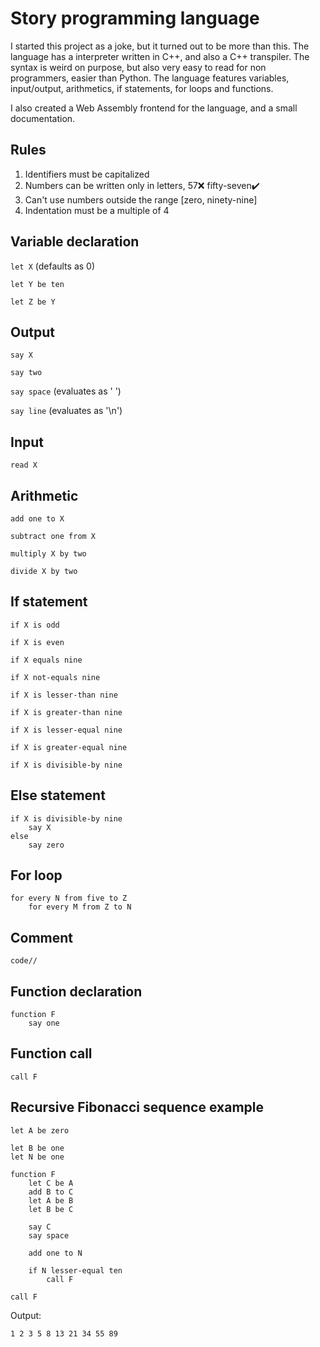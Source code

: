 # Story programming language
I started this project as a joke, but it turned out to be more than this.
The language has a interpreter written in C++, and also a C++ transpiler.
The syntax is weird on purpose, but also very easy to read for non programmers, easier than Python.
The language features variables, input/output, arithmetics, if statements, for loops and functions.

I also created a Web Assembly frontend for the language, and a small documentation.


## Rules

1. Identifiers must be capitalized
2. Numbers can be written only in letters, 57❌ fifty-seven✔️
3. Can't use numbers outside the range [zero, ninety-nine]
4. Indentation must be a multiple of 4

## Variable declaration

`let X` (defaults as 0)

`let Y be ten`

`let Z be Y`

## Output

`say X`

`say two`

`say space` (evaluates as '&nbsp;')

`say line` (evaluates as '\n')

## Input

`read X`

## Arithmetic

`add one to X`

`subtract one from X`

`multiply X by two`

`divide X by two`

## If statement

`if X is odd`

`if X is even`

`if X equals nine`

`if X not-equals nine`

`if X is lesser-than nine`

`if X is greater-than nine`

`if X is lesser-equal nine`

`if X is greater-equal nine`

`if X is divisible-by nine`

## Else statement
```
if X is divisible-by nine
    say X
else
    say zero
```

## For loop
```
for every N from five to Z
    for every M from Z to N
```
## Comment

`code//`

## Function declaration

```
function F
    say one
```

## Function call

`call F`

## Recursive Fibonacci sequence example
```
let A be zero

let B be one
let N be one

function F
    let C be A
    add B to C
    let A be B
    let B be C

    say C
    say space

    add one to N
    
    if N lesser-equal ten
        call F

call F
```

Output:

```
1 2 3 5 8 13 21 34 55 89
```